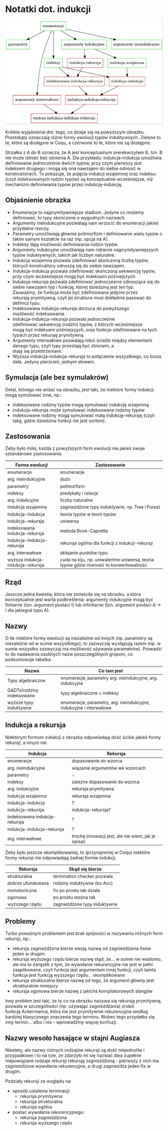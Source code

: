 # Notatki dot. indukcji

![indukcja](indukcja.jpg "No elo, nie spodziewałeś się takiego opisu, prawda?")

Krótkie wyjaśnienia dot. tego, co dzieje się na powyższym obrazku. Prostokąty oznaczają różne formy ewolucji typów induktywnych. Zielone to te, które są dostępne w Coqu, a czerwone to te, które nie są dostępne.

Strzałka z A do B oznacza, że A jest konceptualnym prerekwizytem B, tzn. B nie może istnieć bez istnienia A. Dla przykładu: indukcja-indukcja umożliwia definiowanie jednocześnie dwóch typów, przy czym pierwszy jest indeksem drugiego i mogą się ona nawzajem do siebie odnosić w konstruktorach. To pokazuje, że pojęcia indukcji wzajemnej oraz indeksu (czyli indeksowanych rodzin typów) są konceptualnie wcześniejsze, niż mechanizm definiowania typów przez indukcję-indukcję.

## Objaśnienie obrazka

- Enumeracje to najprymitywniejsze stadium. Jedyne co możemy definiować, to typy skończone o wygodnych nazwach.
- Argumenty nieindukcyjne pozwalają nam wrzucić do enumeracji jakieś przydatne rzeczy.
- Parametry umożliwiają głownie polimorfizm i definiowanie wielu typów o takim samym kształcie na raz (np. opcja na A).
- Indeksy dają możliwość definiowania rodzin typów.
- Argumenty indukcyjne umożliwiają nam robienie najprymitywniejszych typów induktywnych, takich jak liczbyn naturalne.
- Indukcja wzajemna pozwala zdefiniować skończoną liczbę typów, których konstruktory odnoszą się do siebie nawzajem.
- Indukcja-indukcja pozwala zdefiniować skończoną sekwencję typów, przy czym wcześniejsze mogą być indeksami późniejszych.
- Indukcja-rekursja pozwala zdefiniować jednocześnie odnoszące się do siebie nawzajem typ i funkcję, której dziedziną jest ten typ. Zauważmy, że funkcja może być zdefiniowana jedynie przez rekursję prymitywną, czyli jej struktura musi dokładnie pasować do definicji typu.
- Indeksowana indukcja-rekursja dorzuca do powyższego możliwość indeksowania.
- Indukcja-indukcja-rekursja pozwala jednocześnie zdefiniować sekwencję (rodzin) typów, z których wcześniejsze mogą być indeksami późniejszych, oraz funkcje zdefiniowane na tych typach przez rekursję prymitywną.
- Argumenty interwałowe pozwalają robić ścieżki między elementami danego typu, czyli typy przestają być zbiorami, a stają się przestrzeniami.
- Wyższa indukcja-indukcja-rekursja to połączenie wszystkiego, co bozia dała. Jedyny pierścień, jednym słowem.

## Symulacja (ale bez symulakrów)

Detal, którego nie widać na obrazku, jest taki, że niektóre formy indukcji mogą symulować inne, np.:
- indeksowane rodziny typów mogą symulować indukcję wzajemną
- indukcja-rekursja może symulować indeksowane rodziny typów
- indeksowane rodziny mogą symulować małą indukcję-rekursję (czyli taką, gdzie dziedzina funkcji nie jest sortem).

## Zastosowania

Żeby było milej, każda z powyższych form ewolucji ma jakieś swoje sztandarowe zastosowania.

| Forma ewolucji                | Zastosowanie
| ----------------------------- |-------------------------|
| enumeracje                    | enumeracje                    |
| arg. nieindukcyjne            | dużo                          |
| parametry                     | polimorfizm                   |
| indeksy                       | predykaty i relacje           |
| arg. indukcyjne               | liczby naturalne              |
| indukcja wzajemna             | zagnieżdżone typy induktywne, np. Tree i Forest |
| indukcja-indukcja             | teoria typów w teorii typów   |
| indukcja-rekursja             | uniwersa                      |
| indeksowana indukcja-rekursja | metoda Bove-Capretta          |
| indukcja-indukcja-rekursja    | rekursja ogólna dla funkcji z indukcji-rekursji |
| arg. interwałowe              | sklejanie punktów typu        |
| wyższa indukcja-indukcja-rekursja | cuda na kiju, np. uniwalentne uniwersa, teoria typów gdzie równość to konwertowalność |

## Rząd

Jeszcze jedna kwestia, która nie zmieściła się na obrazku, a która konceptualnie jest warta podkreślenia: argumenty indukcyjne mogą być finitarne  (tzn. argument postaci I) lub infinitarne (tzn. argument postaci A -> I dla jakiegoś typu A).

## Nazwy

O ile niektóre formy ewolucji są niezależne od innych (np. parametry są niezależne od w sumie wszystkiego), to zazwyczaj występują razem (np. w sumie wszystko zazwyczaj ma możliwość używania parametrów). Prowadzi to do nadawania osobnych nazw poszczególnych grupom, co podsumowuje tabelka.

| Nazwa                     | Co tam jest                   |
| ------------------------- | ----------------------------- |
| Typy algebraiczne         | enumeracje, parametry arg. nieindukcyjne, arg. indukcyjne |
| GADTs/rodziny indeksowane | typy algebraiczne + indeksy   |
| wyższe typy induktywne    | enumeracje, parametry, arg. nieindukcyjne, indukcyjne i interwałowe |

## Indukcja a rekursja

Niektórym formom indukcji z obrazka odpowiadają dość ściśle jakieś formy rekursji, a innym nie.

| Indukcja                      | Rekursja                      |
| ----------------------------- |------------------------------ |
| enumeracje                    | dopasowanie do wzorca         |
| arg. nieindukcyjne            | wiązanie argumentów we wzorcach |
| parametry                     | -                             |
| indeksy                       | zależne dopasowanie do wzorca |
| arg. indukcyjne               | rekursja prymitywna           |
| indukcja wzajemna             | rekursja wzajemna             |
| indukcja-indukcja             | ?                             |
| indukcja-rekursja             | indukcja-rekursja?            |
| indeksowana indukcja-rekursja | ?                             |
| indukcja-indukcja-rekursja    | ?                             |
| arg. interwałowe              | trochę innowacji jest, ale nie wiem, jak je opisać |

Żeby było jeszcze skomplikowaniej, to (przynajmniej w Coqu) niektóre formy rekursji nie odpowiadają żadnej formie indukcji.

| Rekursja                      | Skąd się bierze               |
| ----------------------------- | ----------------------------- |
| strukturalna                  | termination checker pozwala   |
| dobrze ufundowana             | rodziny induktywne (bo Acc)   |
| monotoniczna                  | fix po prostu tak działa      |
| ogonowa                       | po prostu można tak           |
| wyższego rzędu                | zagnieżdżone typy induktywne  |

## Problemy

Turbo poważnym problemem jest brak spójności w nazywaniu różnych form rekursji, np.:
- rekursja zagnieżdżona bierze swoją nazwę od zagnieżdżania fixów jeden w drugim
- rekursja wyższego rzędu bierze nazwę stąd, że... w sumie nie wiadomo, ale ma to związek z tym, że wywołanie rekurencyjne nie jest w pełni zaaplikowane, czyli funkcja jest argumentem innej funkcji, czyli tamta funkcja jest funkcją wyższego rzędu... skomplikowane
- rekursja strukturalna bierze nazwę od tego, że argument główny jest strukturalnie mniejszy
- rekursja ogonowa bierze nazwę z jakichś kompilatorowych slangów

Inny problem jest taki, że to co na obrazku nazywa się rekursją prymitywną, pozwala w szczególności (np. używając zagnieżdżania) zrobić funkcję Ackermanna, która nie jest prymitywnie rekurencyjna według bardziej klasycznego znaczenia tego terminu. Wobec tego przydałby się inny termin... albo i nie - wprowadźmy więcej konfuzji.

## Nazwy wesoło hasające w stajni Augiasza

Niestety, ale nazwy różnych rodzajów rekursji są dość niejednolite i przypadkowe i to na tyle, że zdarzyło mi się nazwać dwa zupełnie niepowiązane rodzaje rekursji rekursją zagnieżdżoną - pierwszy z nich ma zagnieżdżone wywołania rekurencyjne, a drugi zagnieżdża jeden fix w drugim.

Podziały rekursji ze względu na:
- sposób ustalenia terminacji:
  - rekursja prymitywna
  - rekursja strukturalna
  - rekursja ogólna
- postać wywołania rekurencyjnego:
  - rekursja zagnieżdżona
  - rekursja wyższego rzędu